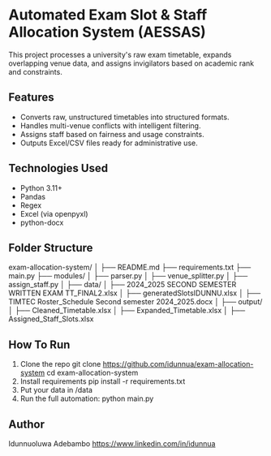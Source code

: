 # Automated Exam Slot & Staff Allocation System (AESSAS)

This project processes a university's raw exam timetable, expands overlapping venue data, and assigns invigilators based on academic rank and constraints.

## Features
- Converts raw, unstructured timetables into structured formats.
- Handles multi-venue conflicts with intelligent filtering.
- Assigns staff based on fairness and usage constraints.
- Outputs Excel/CSV files ready for administrative use.

## Technologies Used
- Python 3.11+
- Pandas 
- Regex 
- Excel (via openpyxl)
- python-docx

## Folder Structure
exam-allocation-system/
│
├── README.md
├── requirements.txt
├── main.py
├── modules/
│   ├── parser.py
│   ├── venue_splitter.py
│   ├── assign_staff.py
│
├── data/
│   ├── 2024_2025 SECOND SEMESTER WRITTEN EXAM TT_FINAL2.xlsx
│   ├── generatedSlotsIDUNNU.xlsx
│   ├── TIMTEC Roster_Schedule Second semester 2024_2025.docx
│
├── output/
│   ├── Cleaned_Timetable.xlsx
│   ├── Expanded_Timetable.xlsx
│   ├── Assigned_Staff_Slots.xlsx

## How To Run
1. Clone the repo
	git clone https://github.com/idunnua/exam-allocation-system
cd exam-allocation-system
2. Install requirements
	pip install -r requirements.txt
3. Put your data in /data
4. Run the full automation:
	python main.py

## Author
Idunnuoluwa Adebambo
https://www.linkedin.com/in/idunnua
